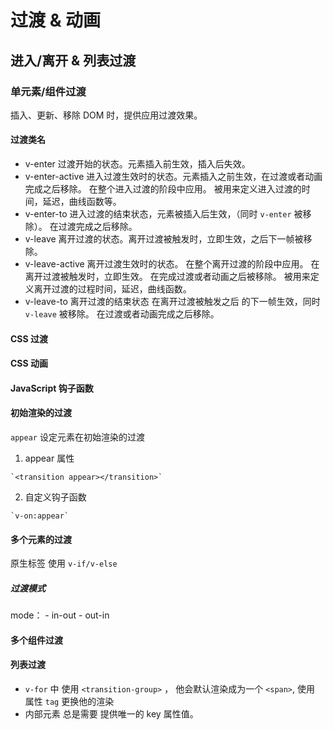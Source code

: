 # 过渡 & 动画
## 进入/离开 & 列表过渡
### 单元素/组件过渡 
插入、更新、移除 DOM 时，提供应用过渡效果。
#### 过渡类名
- v-enter 
  过渡开始的状态。元素插入前生效，插入后失效。
- v-enter-active 
  进入过渡生效时的状态。元素插入之前生效，在过渡或者动画完成之后移除。
  在整个进入过渡的阶段中应用。
  被用来定义进入过渡的时间，延迟，曲线函数等。
- v-enter-to
  进入过渡的结束状态，元素被插入后生效，（同时 `v-enter` 被移除）。
  在过渡完成之后移除。
- v-leave
  离开过渡的状态。离开过渡被触发时，立即生效，之后下一帧被移除。
- v-leave-active
  离开过渡生效时的状态。
  在整个离开过渡的阶段中应用。
  在离开过渡被触发时，立即生效。
  在完成过渡或者动画之后被移除。
  被用来定义离开过渡的过程时间，延迟，曲线函数。
- v-leave-to
  离开过渡的结束状态
  在离开过渡被触发之后 的下一帧生效，同时 `v-leave` 被移除。
  在过渡或者动画完成之后移除。
#### CSS 过渡
#### CSS 动画
#### JavaScript 钩子函数
#### 初始渲染的过渡
  `appear` 设定元素在初始渲染的过渡
  1. appear 属性

    `<transition appear></transition>`
  2. 自定义钩子函数

    `v-on:appear`
#### 多个元素的过渡
  原生标签 使用 `v-if/v-else`
##### 过渡模式
  mode： 
    - in-out
    - out-in
#### 多个组件过渡
#### 列表过渡
- `v-for` 中 使用 `<transition-group>` ， 他会默认渲染成为一个 `<span>`, 使用 属性 `tag` 更换他的渲染
- 内部元素 总是需要 提供唯一的 key 属性值。

